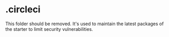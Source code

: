 # .circleci

This folder should be removed. It's used to maintain the latest packages of the starter to limit security vulnerabilities.